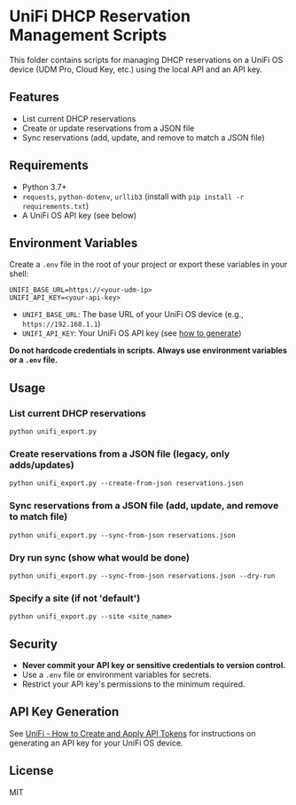 # UniFi DHCP Reservation Management Scripts

This folder contains scripts for managing DHCP reservations on a UniFi OS device (UDM Pro, Cloud Key, etc.) using the local API and an API key.

## Features
- List current DHCP reservations
- Create or update reservations from a JSON file
- Sync reservations (add, update, and remove to match a JSON file)

## Requirements
- Python 3.7+
- `requests`, `python-dotenv`, `urllib3` (install with `pip install -r requirements.txt`)
- A UniFi OS API key (see below)

## Environment Variables
Create a `.env` file in the root of your project or export these variables in your shell:

```
UNIFI_BASE_URL=https://<your-udm-ip>
UNIFI_API_KEY=<your-api-key>
```

- `UNIFI_BASE_URL`: The base URL of your UniFi OS device (e.g., `https://192.168.1.1`)
- `UNIFI_API_KEY`: Your UniFi OS API key (see [how to generate](https://help.ui.com/hc/en-us/articles/115012442607-UniFi-How-to-Create-and-Apply-API-Tokens))

**Do not hardcode credentials in scripts. Always use environment variables or a `.env` file.**

## Usage

### List current DHCP reservations
```
python unifi_export.py
```

### Create reservations from a JSON file (legacy, only adds/updates)
```
python unifi_export.py --create-from-json reservations.json
```

### Sync reservations from a JSON file (add, update, and remove to match file)
```
python unifi_export.py --sync-from-json reservations.json
```

### Dry run sync (show what would be done)
```
python unifi_export.py --sync-from-json reservations.json --dry-run
```

### Specify a site (if not 'default')
```
python unifi_export.py --site <site_name>
```

## Security
- **Never commit your API key or sensitive credentials to version control.**
- Use a `.env` file or environment variables for secrets.
- Restrict your API key's permissions to the minimum required.

## API Key Generation
See [UniFi - How to Create and Apply API Tokens](https://help.ui.com/hc/en-us/articles/115012442607-UniFi-How-to-Create-and-Apply-API-Tokens) for instructions on generating an API key for your UniFi OS device.

## License
MIT 